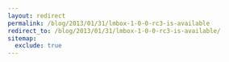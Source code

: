 ```yaml
---
layout: redirect
permalink: /blog/2013/01/31/lmbox-1-0-0-rc3-is-available
redirect_to: /blog/2013/01/31/lmbox-1-0-0-rc3-is-available/
sitemap:
  exclude: true
---
```

